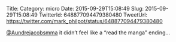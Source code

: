 Title: 
Category: micro
Date: 2015-09-29T15:08:49
Slug: 2015-09-29T15:08:49
TwitterId: 648877094479380480
TweetUrl: https://twitter.com/mark_philpot/status/648877094479380480

[@Aundrejacobsmma](https://twitter.com/Aundrejacobsmma) it didn’t feel like a “read the manga” ending...